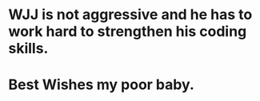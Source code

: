 # WJJ is not aggressive and he has to work hard to strengthen his coding skills.
# Best Wishes my poor baby.
